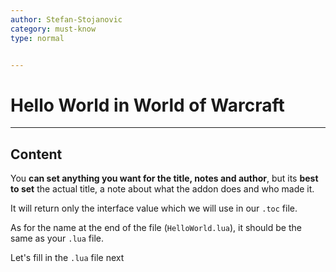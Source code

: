```yaml
---
author: Stefan-Stojanovic
category: must-know
type: normal


---
```


# Hello World in World of Warcraft

---
## Content

You **can set anything you want for the title, notes and author**, but its **best to set** the actual title, a note about what the addon does and who made it.

It will return only the interface value which we will use in our `.toc` file.

As for the name at the end of the file (`HelloWorld.lua`), it should be the same as your `.lua` file.

Let's fill in the `.lua` file next